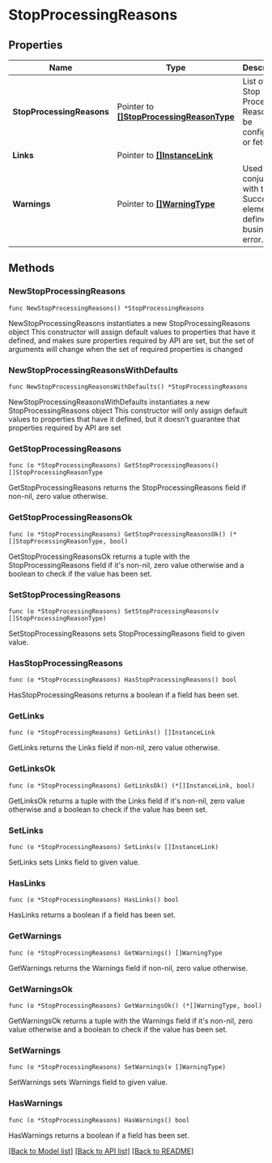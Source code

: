 # StopProcessingReasons

## Properties

Name | Type | Description | Notes
------------ | ------------- | ------------- | -------------
**StopProcessingReasons** | Pointer to [**[]StopProcessingReasonType**](StopProcessingReasonType.md) | List of the Stop Processing Reasons to be configured or fetched | [optional] 
**Links** | Pointer to [**[]InstanceLink**](InstanceLink.md) |  | [optional] 
**Warnings** | Pointer to [**[]WarningType**](WarningType.md) | Used in conjunction with the Success element to define a business error. | [optional] 

## Methods

### NewStopProcessingReasons

`func NewStopProcessingReasons() *StopProcessingReasons`

NewStopProcessingReasons instantiates a new StopProcessingReasons object
This constructor will assign default values to properties that have it defined,
and makes sure properties required by API are set, but the set of arguments
will change when the set of required properties is changed

### NewStopProcessingReasonsWithDefaults

`func NewStopProcessingReasonsWithDefaults() *StopProcessingReasons`

NewStopProcessingReasonsWithDefaults instantiates a new StopProcessingReasons object
This constructor will only assign default values to properties that have it defined,
but it doesn't guarantee that properties required by API are set

### GetStopProcessingReasons

`func (o *StopProcessingReasons) GetStopProcessingReasons() []StopProcessingReasonType`

GetStopProcessingReasons returns the StopProcessingReasons field if non-nil, zero value otherwise.

### GetStopProcessingReasonsOk

`func (o *StopProcessingReasons) GetStopProcessingReasonsOk() (*[]StopProcessingReasonType, bool)`

GetStopProcessingReasonsOk returns a tuple with the StopProcessingReasons field if it's non-nil, zero value otherwise
and a boolean to check if the value has been set.

### SetStopProcessingReasons

`func (o *StopProcessingReasons) SetStopProcessingReasons(v []StopProcessingReasonType)`

SetStopProcessingReasons sets StopProcessingReasons field to given value.

### HasStopProcessingReasons

`func (o *StopProcessingReasons) HasStopProcessingReasons() bool`

HasStopProcessingReasons returns a boolean if a field has been set.

### GetLinks

`func (o *StopProcessingReasons) GetLinks() []InstanceLink`

GetLinks returns the Links field if non-nil, zero value otherwise.

### GetLinksOk

`func (o *StopProcessingReasons) GetLinksOk() (*[]InstanceLink, bool)`

GetLinksOk returns a tuple with the Links field if it's non-nil, zero value otherwise
and a boolean to check if the value has been set.

### SetLinks

`func (o *StopProcessingReasons) SetLinks(v []InstanceLink)`

SetLinks sets Links field to given value.

### HasLinks

`func (o *StopProcessingReasons) HasLinks() bool`

HasLinks returns a boolean if a field has been set.

### GetWarnings

`func (o *StopProcessingReasons) GetWarnings() []WarningType`

GetWarnings returns the Warnings field if non-nil, zero value otherwise.

### GetWarningsOk

`func (o *StopProcessingReasons) GetWarningsOk() (*[]WarningType, bool)`

GetWarningsOk returns a tuple with the Warnings field if it's non-nil, zero value otherwise
and a boolean to check if the value has been set.

### SetWarnings

`func (o *StopProcessingReasons) SetWarnings(v []WarningType)`

SetWarnings sets Warnings field to given value.

### HasWarnings

`func (o *StopProcessingReasons) HasWarnings() bool`

HasWarnings returns a boolean if a field has been set.


[[Back to Model list]](../README.md#documentation-for-models) [[Back to API list]](../README.md#documentation-for-api-endpoints) [[Back to README]](../README.md)


